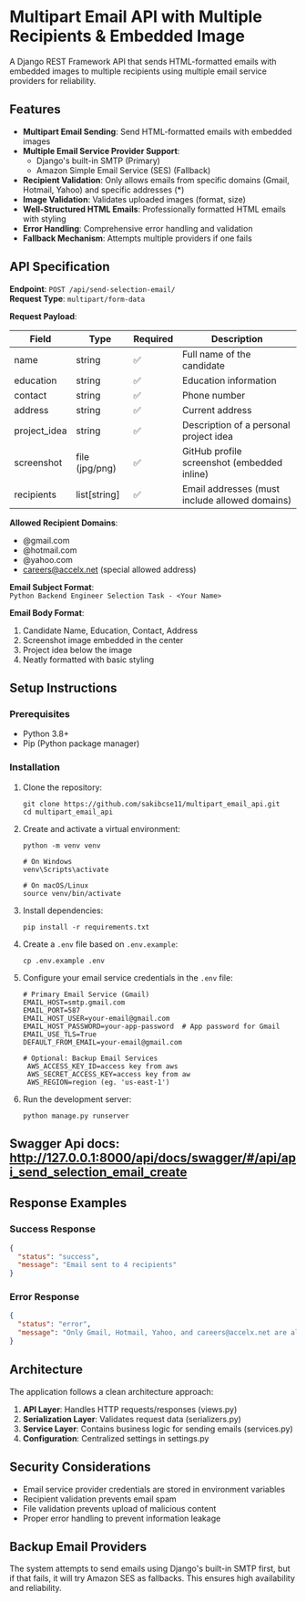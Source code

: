 # Multipart Email API with Multiple Recipients & Embedded Image

A Django REST Framework API that sends HTML-formatted emails with embedded images to multiple recipients using multiple email service providers for reliability.

## Features

- **Multipart Email Sending**: Send HTML-formatted emails with embedded images
- **Multiple Email Service Provider Support**:
  - Django's built-in SMTP (Primary)
  - Amazon Simple Email Service (SES) (Fallback)
- **Recipient Validation**: Only allows emails from specific domains (Gmail, Hotmail, Yahoo) and specific addresses (*)
- **Image Validation**: Validates uploaded images (format, size)
- **Well-Structured HTML Emails**: Professionally formatted HTML emails with styling
- **Error Handling**: Comprehensive error handling and validation
- **Fallback Mechanism**: Attempts multiple providers if one fails

## API Specification

**Endpoint**: `POST /api/send-selection-email/`  
**Request Type**: `multipart/form-data`

**Request Payload**:

| Field         | Type         | Required | Description                               |
|---------------|--------------|----------|-------------------------------------------|
| name          | string       | ✅       | Full name of the candidate                |
| education     | string       | ✅       | Education information                     |
| contact       | string       | ✅       | Phone number                              |
| address       | string       | ✅       | Current address                           |
| project_idea  | string       | ✅       | Description of a personal project idea    |
| screenshot    | file (jpg/png)| ✅      | GitHub profile screenshot (embedded inline)|
| recipients    | list[string] | ✅       | Email addresses (must include allowed domains)|

**Allowed Recipient Domains**:
- @gmail.com
- @hotmail.com
- @yahoo.com
- careers@accelx.net (special allowed address)

**Email Subject Format**:  
`Python Backend Engineer Selection Task - <Your Name>`

**Email Body Format**:
1. Candidate Name, Education, Contact, Address
2. Screenshot image embedded in the center
3. Project idea below the image
4. Neatly formatted with basic styling

## Setup Instructions

### Prerequisites

- Python 3.8+
- Pip (Python package manager)

### Installation

1. Clone the repository:
   ```
   git clone https://github.com/sakibcse11/multipart_email_api.git
   cd multipart_email_api
   ```

2. Create and activate a virtual environment:
   ```
   python -m venv venv
   
   # On Windows
   venv\Scripts\activate
   
   # On macOS/Linux
   source venv/bin/activate
   ```

3. Install dependencies:
   ```
   pip install -r requirements.txt
   ```

4. Create a `.env` file based on `.env.example`:
   ```
   cp .env.example .env
   ```

5. Configure your email service credentials in the `.env` file:
   ```
   # Primary Email Service (Gmail)
   EMAIL_HOST=smtp.gmail.com
   EMAIL_PORT=587
   EMAIL_HOST_USER=your-email@gmail.com
   EMAIL_HOST_PASSWORD=your-app-password  # App password for Gmail
   EMAIL_USE_TLS=True
   DEFAULT_FROM_EMAIL=your-email@gmail.com

   # Optional: Backup Email Services
    AWS_ACCESS_KEY_ID=access key from aws
    AWS_SECRET_ACCESS_KEY=access key from aw
    AWS_REGION=region (eg. 'us-east-1')
   ```

6. Run the development server:
   ```
   python manage.py runserver
   ```
## Swagger Api docs: http://127.0.0.1:8000/api/docs/swagger/#/api/api_send_selection_email_create


## Response Examples

### Success Response
```json
{
  "status": "success",
  "message": "Email sent to 4 recipients"
}
```

### Error Response
```json
{
  "status": "error",
  "message": "Only Gmail, Hotmail, Yahoo, and careers@accelx.net are allowed. Invalid emails: test@example.com"
}
```

## Architecture

The application follows a clean architecture approach:

1. **API Layer**: Handles HTTP requests/responses (views.py)
2. **Serialization Layer**: Validates request data (serializers.py)
3. **Service Layer**: Contains business logic for sending emails (services.py)
4. **Configuration**: Centralized settings in settings.py

## Security Considerations

- Email service provider credentials are stored in environment variables
- Recipient validation prevents email spam
- File validation prevents upload of malicious content
- Proper error handling to prevent information leakage

## Backup Email Providers

The system attempts to send emails using Django's built-in SMTP first, but if that fails, it will try Amazon SES as fallbacks. This ensures high availability and reliability.
